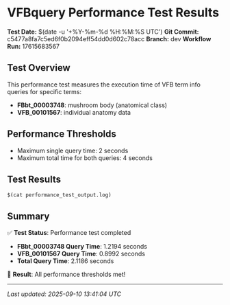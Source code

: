 # VFBquery Performance Test Results

**Test Date:** $(date -u '+%Y-%m-%d %H:%M:%S UTC')
**Git Commit:** c5477a8fa7c5ed6f0b2094eff54dd0d602c78acc
**Branch:** dev
**Workflow Run:** 17615683567

## Test Overview

This performance test measures the execution time of VFB term info queries for specific terms:

- **FBbt_00003748**: mushroom body (anatomical class)
- **VFB_00101567**: individual anatomy data

## Performance Thresholds

- Maximum single query time: 2 seconds
- Maximum total time for both queries: 4 seconds

## Test Results

```
$(cat performance_test_output.log)
```

## Summary

✅ **Test Status**: Performance test completed

- **FBbt_00003748 Query Time**: 1.2194 seconds
- **VFB_00101567 Query Time**: 0.8992 seconds
- **Total Query Time**: 2.1186 seconds

🎉 **Result**: All performance thresholds met!

---
*Last updated: 2025-09-10 13:41:04 UTC*
